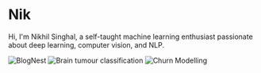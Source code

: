 # Nik
Hi, I'm Nikhil Singhal, a self-taught machine learning enthusiast passionate about deep learning, computer vision, and NLP.


![BlogNest](https://github.com/NikhilSinghal0/Blog-Website)
![Brain tumour classification](https://github.com/NikhilSinghal0/Brain-tumor-classification)
![Churn Modelling](https://github.com/NikhilSinghal0/Churn-Modelling-using-ANN)

